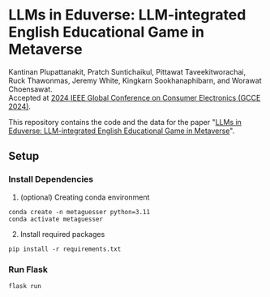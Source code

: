 # LLMs in Eduverse: LLM-integrated English Educational Game in Metaverse

Kantinan Plupattanakit, Pratch Suntichaikul, Pittawat Taveekitworachai, Ruck Thawonmas, Jeremy White, Kingkarn Sookhanaphibarn, and Worawat Choensawat.  
Accepted at [2024 IEEE Global Conference on Consumer Electronics (GCCE 2024)](https://www.ieee-gcce.org/2024/index.html).

This repository contains the code and the data for the paper "[LLMs in Eduverse: LLM-integrated English Educational Game in Metaverse](https://www.ieee-gcce.org/2024/index.html)".

## Setup

### Install Dependencies

1. (optional) Creating conda environment

```
conda create -n metaguesser python=3.11
conda activate metaguesser
```

2. Install required packages

```
pip install -r requirements.txt
```

### Run Flask

```
flask run
```
